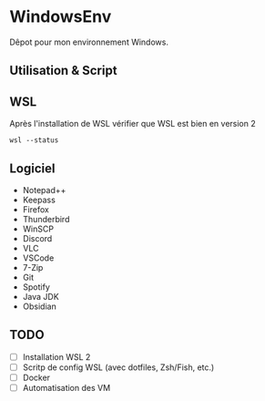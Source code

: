 # WindowsEnv
Dêpot pour mon environnement Windows.

## Utilisation & Script

## WSL
Après l'installation de WSL vérifier que WSL est bien en version 2
```
wsl --status
```

## Logiciel 
- Notepad++
- Keepass
- Firefox
- Thunderbird
- WinSCP
- Discord
- VLC
- VSCode
- 7-Zip
- Git
- Spotify
- Java JDK
- Obsidian

## TODO
- [ ] Installation WSL 2
- [ ] Scritp de config WSL (avec dotfiles, Zsh/Fish, etc.)
- [ ] Docker
- [ ] Automatisation des VM